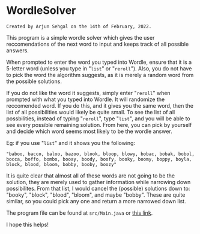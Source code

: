 # WordleSolver

```Created by Arjun Sehgal on the 14th of February, 2022.```

This program is a simple wordle solver which gives the user reccomendations of the next word to input and keeps track of all possible answers.

When prompted to enter the word you typed into Wordle, ensure that it is a 5-letter word (unless you type in "```list```" or "```reroll```"). Also, you do not have to pick the word the algorithm suggests, as it is merely a random word from the possible solutions.

If you do not like the word it suggests, simply enter "```reroll```" when prompted with what you typed into Wordle. It will randomize the reccomended word.
If you do this, and it gives you the same word, then the list of all possibilities would likely be quite small. To see the list of all possbilities, instead of typing "```reroll```", type "```list```", and you will be able to see every possible remaining solution. From here, you can pick by yourself and decide which word seems most likely to be the wordle answer.

Eg: if you use "```list```" and it shows you the following:

```"baboo, bacco, baloo, bazoo, blook, bloop, blowy, bobac, bobak, bobol, bocca, boffo, bombo, booay, boody, boofy, booky, boomy, boppy, boyla, block, blood, bloom, bobby, booby, boozy"```

It is quite clear that almost all of these words are not going to be the solution, they are merely used to gather information while narrowing down possibilites. From that list, I would cancel the (possible) solutions down to: "booky", "block", "blood", "bloom", and maybe "bobby". These are quite similar, so you could pick any one and return a more narrowed down list.

The program file can be found at ```src/Main.java``` or [this link](https://github.com/prolvldoggo/WordleSolver/blob/78b8ba27b2e18945b12ed62043ce4fc794f08a5d/src/Main.java).

I hope this helps!
